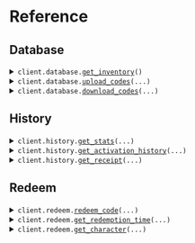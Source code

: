# Reference
## Database
<details><summary><code>client.database.<a href="src/kokos_activator_api/database/client.py">get_inventory</a>()</code></summary>
<dl>
<dd>

#### 📝 Description

<dl>
<dd>

<dl>
<dd>

Get the amount of codes in the database for each pack
</dd>
</dl>
</dd>
</dl>

#### 🔌 Usage

<dl>
<dd>

<dl>
<dd>

```python
from kokos_activator_api import KokosApi
from kokos_activator_api.environment import KokosApiEnvironment

client = KokosApi(
    token="YOUR_TOKEN",
    environment=KokosApiEnvironment.PRODUCTION,
)
client.database.get_inventory()

```
</dd>
</dl>
</dd>
</dl>

#### ⚙️ Parameters

<dl>
<dd>

<dl>
<dd>

**request_options:** `typing.Optional[RequestOptions]` — Request-specific configuration.
    
</dd>
</dl>
</dd>
</dl>


</dd>
</dl>
</details>

<details><summary><code>client.database.<a href="src/kokos_activator_api/database/client.py">upload_codes</a>(...)</code></summary>
<dl>
<dd>

#### 📝 Description

<dl>
<dd>

<dl>
<dd>

Add codes to the database
</dd>
</dl>
</dd>
</dl>

#### 🔌 Usage

<dl>
<dd>

<dl>
<dd>

```python
from kokos_activator_api import KokosApi
from kokos_activator_api.database import UploadPack
from kokos_activator_api.environment import KokosApiEnvironment

client = KokosApi(
    token="YOUR_TOKEN",
    environment=KokosApiEnvironment.PRODUCTION,
)
client.database.upload_codes(
    request=[
        UploadPack(
            denomination=60,
            codes=[
                "r3h4x2Jh2W2853g9g4",
                "Nq7QDWZw2F2eZ4ndZd",
                "Nq7QDHZA2Q2cZ7rdw3",
                "Nq7QDYZa2N22Z0r0vc",
                "Nq7QDDZ72U4738E64c",
            ],
        )
    ],
)

```
</dd>
</dl>
</dd>
</dl>

#### ⚙️ Parameters

<dl>
<dd>

<dl>
<dd>

**request:** `typing.Sequence[UploadPack]` 
    
</dd>
</dl>

<dl>
<dd>

**request_options:** `typing.Optional[RequestOptions]` — Request-specific configuration.
    
</dd>
</dl>
</dd>
</dl>


</dd>
</dl>
</details>

<details><summary><code>client.database.<a href="src/kokos_activator_api/database/client.py">download_codes</a>(...)</code></summary>
<dl>
<dd>

#### 📝 Description

<dl>
<dd>

<dl>
<dd>

Extract codes from the database
</dd>
</dl>
</dd>
</dl>

#### 🔌 Usage

<dl>
<dd>

<dl>
<dd>

```python
from kokos_activator_api import KokosApi
from kokos_activator_api.environment import KokosApiEnvironment

client = KokosApi(
    token="YOUR_TOKEN",
    environment=KokosApiEnvironment.PRODUCTION,
)
client.database.download_codes(
    denomination=60,
    amount=5,
)

```
</dd>
</dl>
</dd>
</dl>

#### ⚙️ Parameters

<dl>
<dd>

<dl>
<dd>

**denomination:** `PackDenomination` 
    
</dd>
</dl>

<dl>
<dd>

**amount:** `int` — Amount of codes to extract
    
</dd>
</dl>

<dl>
<dd>

**request_options:** `typing.Optional[RequestOptions]` — Request-specific configuration.
    
</dd>
</dl>
</dd>
</dl>


</dd>
</dl>
</details>

## History
<details><summary><code>client.history.<a href="src/kokos_activator_api/history/client.py">get_stats</a>(...)</code></summary>
<dl>
<dd>

#### 📝 Description

<dl>
<dd>

<dl>
<dd>

Get statistics about the number of redemptions for each pack on a given date. `0` in the `activations` field means that the activation was successful, but was performed with `codeOverride` and `requireReceipt` set to `false`, and so the amount is unknown. `0` in the `errors` field means that the activation was unsuccessful, and the amount is unknown.
</dd>
</dl>
</dd>
</dl>

#### 🔌 Usage

<dl>
<dd>

<dl>
<dd>

```python
import datetime

from kokos_activator_api import KokosApi
from kokos_activator_api.environment import KokosApiEnvironment

client = KokosApi(
    token="YOUR_TOKEN",
    environment=KokosApiEnvironment.PRODUCTION,
)
client.history.get_stats(
    date=datetime.date.fromisoformat(
        "2025-05-12",
    ),
)

```
</dd>
</dl>
</dd>
</dl>

#### ⚙️ Parameters

<dl>
<dd>

<dl>
<dd>

**date:** `typing.Optional[dt.date]` — The date to get statistics for. Defaults to the current date.
    
</dd>
</dl>

<dl>
<dd>

**request_options:** `typing.Optional[RequestOptions]` — Request-specific configuration.
    
</dd>
</dl>
</dd>
</dl>


</dd>
</dl>
</details>

<details><summary><code>client.history.<a href="src/kokos_activator_api/history/client.py">get_activation_history</a>(...)</code></summary>
<dl>
<dd>

#### 📝 Description

<dl>
<dd>

<dl>
<dd>

Get the list of recent activations
</dd>
</dl>
</dd>
</dl>

#### 🔌 Usage

<dl>
<dd>

<dl>
<dd>

```python
from kokos_activator_api import KokosApi
from kokos_activator_api.environment import KokosApiEnvironment

client = KokosApi(
    token="YOUR_TOKEN",
    environment=KokosApiEnvironment.PRODUCTION,
)
client.history.get_activation_history()

```
</dd>
</dl>
</dd>
</dl>

#### ⚙️ Parameters

<dl>
<dd>

<dl>
<dd>

**before:** `typing.Optional[dt.datetime]` — Get activations before this timestamp (sorted newest first)
    
</dd>
</dl>

<dl>
<dd>

**after:** `typing.Optional[dt.datetime]` — Get activations after this timestamp (sorted oldest first)
    
</dd>
</dl>

<dl>
<dd>

**request_options:** `typing.Optional[RequestOptions]` — Request-specific configuration.
    
</dd>
</dl>
</dd>
</dl>


</dd>
</dl>
</details>

<details><summary><code>client.history.<a href="src/kokos_activator_api/history/client.py">get_receipt</a>(...)</code></summary>
<dl>
<dd>

#### 📝 Description

<dl>
<dd>

<dl>
<dd>

Get the full receipt for an existing activation
</dd>
</dl>
</dd>
</dl>

#### 🔌 Usage

<dl>
<dd>

<dl>
<dd>

```python
from kokos_activator_api import KokosApi
from kokos_activator_api.environment import KokosApiEnvironment

client = KokosApi(
    token="YOUR_TOKEN",
    environment=KokosApiEnvironment.PRODUCTION,
)
client.history.get_receipt(
    id=100407,
)

```
</dd>
</dl>
</dd>
</dl>

#### ⚙️ Parameters

<dl>
<dd>

<dl>
<dd>

**id:** `int` — Activation ID
    
</dd>
</dl>

<dl>
<dd>

**request_options:** `typing.Optional[RequestOptions]` — Request-specific configuration.
    
</dd>
</dl>
</dd>
</dl>


</dd>
</dl>
</details>

## Redeem
<details><summary><code>client.redeem.<a href="src/kokos_activator_api/redeem/client.py">redeem_code</a>(...)</code></summary>
<dl>
<dd>

#### 📝 Description

<dl>
<dd>

<dl>
<dd>

Activate a code
</dd>
</dl>
</dd>
</dl>

#### 🔌 Usage

<dl>
<dd>

<dl>
<dd>

```python
from kokos_activator_api import KokosApi
from kokos_activator_api.environment import KokosApiEnvironment
from kokos_activator_api.redeem import RedeemCodeFromDbRequest

client = KokosApi(
    token="YOUR_TOKEN",
    environment=KokosApiEnvironment.PRODUCTION,
)
client.redeem.redeem_code(
    request=RedeemCodeFromDbRequest(
        require_receipt=True,
        player_id="51709255708",
        denomination=660,
    ),
)

```
</dd>
</dl>
</dd>
</dl>

#### ⚙️ Parameters

<dl>
<dd>

<dl>
<dd>

**request:** `RedeemCodeRequest` 
    
</dd>
</dl>

<dl>
<dd>

**request_options:** `typing.Optional[RequestOptions]` — Request-specific configuration.
    
</dd>
</dl>
</dd>
</dl>


</dd>
</dl>
</details>

<details><summary><code>client.redeem.<a href="src/kokos_activator_api/redeem/client.py">get_redemption_time</a>(...)</code></summary>
<dl>
<dd>

#### 📝 Description

<dl>
<dd>

<dl>
<dd>

Get the redemption time of a code
</dd>
</dl>
</dd>
</dl>

#### 🔌 Usage

<dl>
<dd>

<dl>
<dd>

```python
from kokos_activator_api import KokosApi
from kokos_activator_api.environment import KokosApiEnvironment

client = KokosApi(
    token="YOUR_TOKEN",
    environment=KokosApiEnvironment.PRODUCTION,
)
client.redeem.get_redemption_time(
    code="r3h4xcJ72f2056g7h7",
)

```
</dd>
</dl>
</dd>
</dl>

#### ⚙️ Parameters

<dl>
<dd>

<dl>
<dd>

**code:** `Code` — Code to check
    
</dd>
</dl>

<dl>
<dd>

**request_options:** `typing.Optional[RequestOptions]` — Request-specific configuration.
    
</dd>
</dl>
</dd>
</dl>


</dd>
</dl>
</details>

<details><summary><code>client.redeem.<a href="src/kokos_activator_api/redeem/client.py">get_character</a>(...)</code></summary>
<dl>
<dd>

#### 📝 Description

<dl>
<dd>

<dl>
<dd>

Get information about a player
</dd>
</dl>
</dd>
</dl>

#### 🔌 Usage

<dl>
<dd>

<dl>
<dd>

```python
from kokos_activator_api import KokosApi
from kokos_activator_api.environment import KokosApiEnvironment

client = KokosApi(
    token="YOUR_TOKEN",
    environment=KokosApiEnvironment.PRODUCTION,
)
client.redeem.get_character(
    player_id="51709255708",
)

```
</dd>
</dl>
</dd>
</dl>

#### ⚙️ Parameters

<dl>
<dd>

<dl>
<dd>

**player_id:** `PlayerId` 
    
</dd>
</dl>

<dl>
<dd>

**request_options:** `typing.Optional[RequestOptions]` — Request-specific configuration.
    
</dd>
</dl>
</dd>
</dl>


</dd>
</dl>
</details>

